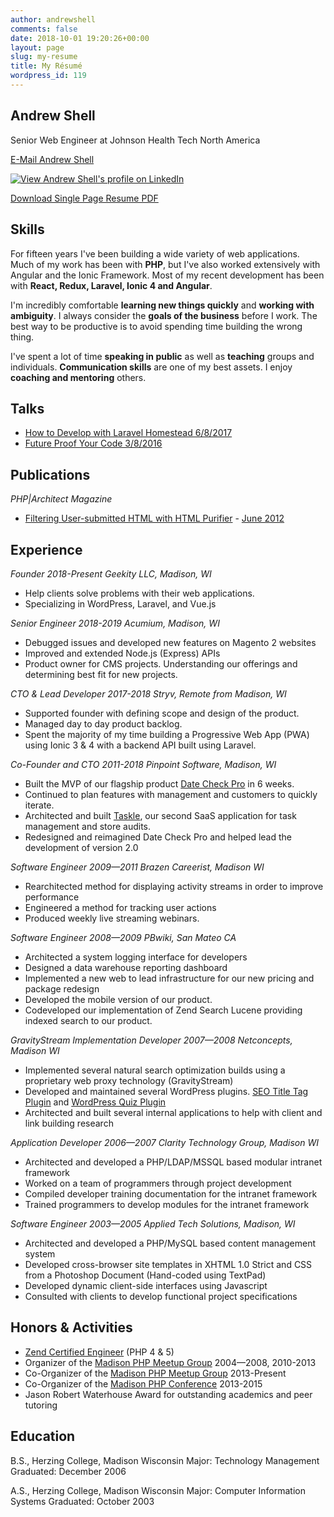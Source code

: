 ```yaml
---
author: andrewshell
comments: false
date: 2018-10-01 19:20:26+00:00
layout: page
slug: my-resume
title: My Résumé
wordpress_id: 119
---
```


## Andrew Shell

Senior Web Engineer at Johnson Health Tech North America

[E-Mail Andrew Shell](/contact-andrew/)

[![View Andrew Shell's profile on LinkedIn](https://www.linkedin.com/img/webpromo/btn_viewmy_160x25.gif)](https://www.linkedin.com/in/andrewshell)

[Download Single Page Resume PDF](/uploads/2019/02/resume.pdf)

## Skills

For fifteen years I've been building a wide variety of web applications. Much of my work has been with **PHP**, but I've also worked extensively with Angular and the Ionic Framework. Most of my recent development has been with **React, Redux, Laravel, Ionic 4 and Angular**.

I'm incredibly comfortable **learning new things quickly** and **working with ambiguity**. I always consider the **goals of the business** before I work. The best way to be productive is to avoid spending time building the wrong thing.

I've spent a lot of time **speaking in public** as well as **teaching** groups and individuals. **Communication skills** are one of my best assets. I enjoy **coaching and mentoring** others.

## Talks

  * [How to Develop with Laravel Homestead 6/8/2017](https://youtu.be/OprG0mI0srM)
  * [Future Proof Your Code 3/8/2016](https://youtu.be/yEc48QfkFcY)

## Publications

_PHP|Architect Magazine_

  * [Filtering User-submitted HTML with HTML Purifier](/htmlpurifier-article/) - [June 2012](http://www.phparch.com/magazine/2012-2/june/)

## Experience

_Founder 2018-Present
Geekity LLC, Madison, WI_

  * Help clients solve problems with their web applications.
  * Specializing in WordPress, Laravel, and Vue.js

_Senior Engineer 2018-2019
Acumium, Madison, WI_

  * Debugged issues and developed new features on Magento 2 websites
  * Improved and extended Node.js (Express) APIs
  * Product owner for CMS projects. Understanding our offerings and determining best fit for new projects.

_CTO & Lead Developer 2017-2018
Stryv, Remote from Madison, WI_

  * Supported founder with defining scope and design of the product.
  * Managed day to day product backlog.
  * Spent the majority of my time building a Progressive Web App (PWA) using Ionic 3 & 4 with a backend API built using Laravel.

_Co-Founder and CTO 2011-2018
Pinpoint Software, Madison, WI_

  * Built the MVP of our flagship product [Date Check Pro](http://datecheckpro.com/) in 6 weeks.
  * Continued to plan features with management and customers to quickly iterate.
  * Architected and built [Taskle](http://www.taskle.com/), our second SaaS application for task management and store audits.
  * Redesigned and reimagined Date Check Pro and helped lead the development of version 2.0

_Software Engineer 2009—2011
Brazen Careerist, Madison WI_

  * Rearchitected method for displaying activity streams in order to improve performance
  * Engineered a method for tracking user actions
  * Produced weekly live streaming webinars.

_Software Engineer 2008—2009
PBwiki, San Mateo CA_

  * Architected a system logging interface for developers
  * Designed a data warehouse reporting dashboard
  * Implemented a new web to lead infrastructure for our new pricing and package redesign
  * Developed the mobile version of our product.
  * Codeveloped our implementation of Zend Search Lucene providing indexed search to our product.

_GravityStream Implementation Developer 2007—2008
Netconcepts, Madison WI_

  * Implemented several natural search optimization builds using a proprietary web proxy technology (GravityStream)
  * Developed and maintained several WordPress plugins. [SEO Title Tag Plugin](http://www.netconcepts.com/seo-title-tag-plugin/) and [WordPress Quiz Plugin](http://www.netconcepts.com/wordpress-quiz-plugin/)
  * Architected and built several internal applications to help with client and link building research

_Application Developer 2006—2007
Clarity Technology Group, Madison WI_

  * Architected and developed a PHP/LDAP/MSSQL based modular intranet framework
  * Worked on a team of programmers through project development
  * Compiled developer training documentation for the intranet framework
  * Trained programmers to develop modules for the intranet framework

_Software Engineer 2003—2005
Applied Tech Solutions, Madison, WI_

  * Architected and developed a PHP/MySQL based content management system
  * Developed cross-browser site templates in XHTML 1.0 Strict and CSS from a Photoshop Document (Hand-coded using TextPad)
  * Developed dynamic client-side interfaces using Javascript
  * Consulted with clients to develop functional project specifications

## Honors & Activities

  * [Zend Certified Engineer](http://www.zend.com/en/yellow-pages/ZEND901198) (PHP 4 & 5)
  * Organizer of the [Madison PHP Meetup Group](https://www.meetup.com/madisonphp/) 2004—2008, 2010-2013
  * Co-Organizer of the [Madison PHP Meetup Group](https://www.meetup.com/madisonphp/) 2013-Present
  * Co-Organizer of the [Madison PHP Conference](https://www.madisonphpconference.com/) 2013-2015
  * Jason Robert Waterhouse Award for outstanding academics and peer tutoring

## Education

B.S., Herzing College, Madison Wisconsin
Major: Technology Management
Graduated: December 2006

A.S., Herzing College, Madison Wisconsin
Major: Computer Information Systems
Graduated: October 2003
